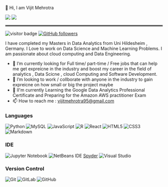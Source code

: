 👋 Hi, I am Vijit Mehrotra </br>

<a href ="https://www.linkedin.com/in/vijit-mehrotra-018988130/"> 
<img src="https://img.shields.io/badge/linkedin-%230077B5.svg?&amp;style=for-the-badge&amp;logo=linkedin&amp;logoColor=white"></a>
<a href="mailto:vijitmehrotra95@gmail.com">
<img src="https://img.shields.io/badge/Gmail-D14836?style=for-the-badge&logo=gmail&logoColor=white&amp;link=mailto:vijitmehrotra95@gmail.com"></a>
<hr style="border:2px solid gray"> </hr>

![visitor badge](https://visitor-badge.glitch.me/badge?page_id=vijitVM.visitor-badge) [![GitHub followers](https://img.shields.io/github/followers/vijitVM.svg?style=social&label=Follow&maxAge=2592000)](https://github.com/vijitVM?tab=followers)</br>


I have completed my Masters in Data Analytics from Uni Hildesheim , Germany. I  Love to work on Data Science and Machine Learning Problems. I am passionate  about cloud computing and Data Engineering. 
- 🌱 I’m currently looking for Full time/ part-time / Free jobs that can help me get expreicne in the industry and boost my career in the field of analytics , Data Scicne , cloud Computing and Software Development.
- 💞️ I’m looking to work / collborate with anyone in the industry to gain expreicne on how small or big the project maybe
- 👀 II'm currently Learning the Google Data Analytics Professional Certificate and Preparing for the Amazon AWS practitioner Exam
- 📫 How to reach me : vijitmehrotra95@gmail.com

<h3> Languages</h3>

![Python](https://img.shields.io/badge/python-3670A0?style=for-the-badge&logo=python&logoColor=ffdd54) ![MySQL](https://img.shields.io/badge/mysql-%2300f.svg?style=for-the-badge&logo=mysql&logoColor=white) ![JavaScript](https://img.shields.io/badge/javascript-%23323330.svg?style=for-the-badge&logo=javascript&logoColor=%23F7DF1E) ![R](https://img.shields.io/badge/r-%23276DC3.svg?style=for-the-badge&logo=r&logoColor=white) ![React](https://img.shields.io/badge/react-%2320232a.svg?style=for-the-badge&logo=react&logoColor=%2361DAFB) ![HTML5](https://img.shields.io/badge/html5-%23E34F26.svg?style=for-the-badge&logo=html5&logoColor=white) ![CSS3](https://img.shields.io/badge/css3-%231572B6.svg?style=for-the-badge&logo=css3&logoColor=white) ![Markdown](https://img.shields.io/badge/markdown-%23000000.svg?style=for-the-badge&logo=markdown&logoColor=white)

<h3>IDE</h3>

![Jupyter Notebook](https://img.shields.io/badge/jupyter-%23FA0F00.svg?style=for-the-badge&logo=jupyter&logoColor=white) ![NetBeans IDE](https://img.shields.io/badge/NetBeansIDE-1B6AC6.svg?style=for-the-badge&logo=apache-netbeans-ide&logoColor=white) [Spyder](https://img.shields.io/badge/Spyder-838485?style=for-the-badge&logo=spyder%20ide&logoColor=maroon) ![Visual Studio](https://img.shields.io/badge/Visual%20Studio-5C2D91.svg?style=for-the-badge&logo=visual-studio&logoColor=white)

<h3>Version Control</h3>

![Git](https://img.shields.io/badge/git-%23F05033.svg?style=for-the-badge&logo=git&logoColor=white) ![GitLab](https://img.shields.io/badge/gitlab-%23181717.svg?style=for-the-badge&logo=gitlab&logoColor=white) ![GitHub](https://img.shields.io/badge/github-%23121011.svg?style=for-the-badge&logo=github&logoColor=white)
<!---
vijitVM/vijitVM is a ✨ special ✨ repository because its `README.md` (this file) appears on your GitHub profile.
You can click the Preview link to take a look at your changes.
--->
